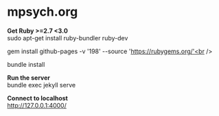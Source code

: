 # mpsych.org

**Get Ruby >=2.7 <3.0**<br />
sudo apt-get install ruby-bundler ruby-dev<br />

gem install github-pages -v '198' --source 'https://rubygems.org/'<br />

bundle install<br />

**Run the server**<br />
bundle exec jekyll serve<br />

**Connect to localhost**<br />
http://127.0.0.1:4000/<br />
